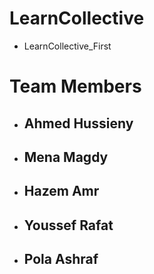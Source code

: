 # LearnCollective
- LearnCollective_First
# Team Members
- ## Ahmed Hussieny
- ## Mena Magdy
- ## Hazem Amr
- ## Youssef Rafat
- ## Pola Ashraf
